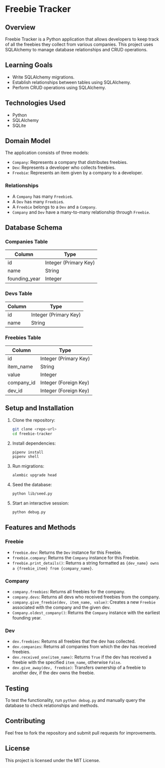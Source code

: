 # Freebie Tracker

## Overview
Freebie Tracker is a Python application that allows developers to keep track of all the freebies they collect from various companies. This project uses SQLAlchemy to manage database relationships and CRUD operations.

## Learning Goals
- Write SQLAlchemy migrations.
- Establish relationships between tables using SQLAlchemy.
- Perform CRUD operations using SQLAlchemy.

## Technologies Used
- Python
- SQLAlchemy
- SQLite

## Domain Model
The application consists of three models:
- `Company`: Represents a company that distributes freebies.
- `Dev`: Represents a developer who collects freebies.
- `Freebie`: Represents an item given by a company to a developer.

### Relationships
- A `Company` has many `Freebie`s.
- A `Dev` has many `Freebie`s.
- A `Freebie` belongs to a `Dev` and a `Company`.
- `Company` and `Dev` have a many-to-many relationship through `Freebie`.

## Database Schema
### Companies Table
| Column        | Type    |
|--------------|--------|
| id           | Integer (Primary Key) |
| name         | String  |
| founding_year | Integer |

### Devs Table
| Column | Type   |
|--------|--------|
| id     | Integer (Primary Key) |
| name   | String |

### Freebies Table
| Column     | Type   |
|------------|--------|
| id         | Integer (Primary Key) |
| item_name  | String  |
| value      | Integer |
| company_id | Integer (Foreign Key) |
| dev_id     | Integer (Foreign Key) |

## Setup and Installation
1. Clone the repository:
   ```sh
   git clone <repo-url>
   cd freebie-tracker
   ```
2. Install dependencies:
   ```sh
   pipenv install
   pipenv shell
   ```
3. Run migrations:
   ```sh
   alembic upgrade head
   ```
4. Seed the database:
   ```sh
   python lib/seed.py
   ```
5. Start an interactive session:
   ```sh
   python debug.py
   ```

## Features and Methods
### Freebie
- `freebie.dev`: Returns the `Dev` instance for this Freebie.
- `freebie.company`: Returns the `Company` instance for this Freebie.
- `freebie.print_details()`: Returns a string formatted as `{dev_name} owns a {freebie_item} from {company_name}`.

### Company
- `company.freebies`: Returns all freebies for the company.
- `company.devs`: Returns all devs who received freebies from the company.
- `company.give_freebie(dev, item_name, value)`: Creates a new `Freebie` associated with the company and the given dev.
- `Company.oldest_company()`: Returns the `Company` instance with the earliest founding year.

### Dev
- `dev.freebies`: Returns all freebies that the dev has collected.
- `dev.companies`: Returns all companies from which the dev has received freebies.
- `dev.received_one(item_name)`: Returns `True` if the dev has received a freebie with the specified `item_name`, otherwise `False`.
- `dev.give_away(dev, freebie)`: Transfers ownership of a freebie to another dev, if the dev owns the freebie.

## Testing
To test the functionality, run `python debug.py` and manually query the database to check relationships and methods.

## Contributing
Feel free to fork the repository and submit pull requests for improvements.

## License
This project is licensed under the MIT License.
